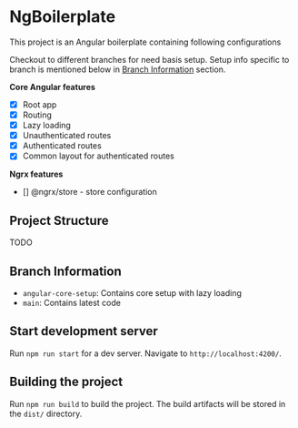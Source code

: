 # NgBoilerplate

This project is an Angular boilerplate containing following configurations

Checkout to different branches for need basis setup. Setup info specific to branch is mentioned below in [Branch Information](#branch-information) section.

**Core Angular features**

- [x] Root app
- [x] Routing
- [x] Lazy loading
- [x] Unauthenticated routes
- [x] Authenticated routes
- [x] Common layout for authenticated routes

**Ngrx features**

- [] @ngrx/store - store configuration

## Project Structure

TODO

## Branch Information

- `angular-core-setup`: Contains core setup with lazy loading
- `main`: Contains latest code

## Start development server

Run `npm run start` for a dev server. Navigate to `http://localhost:4200/`.

## Building the project

Run `npm run build` to build the project. The build artifacts will be stored in the `dist/` directory.
